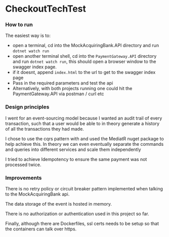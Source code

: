 # CheckoutTechTest

### How to run

The easiest way is to: 
- open a terminal, cd into the MockAcquiringBank.API directory and run `dotnet watch run`
- open another terminal shell, cd into the `PaymentGateway.API` directory and run `dotnet watch run`, this should open a browser window to the swagger index page. 
- if it doesnt, append `index.html` to the url to get to the swagger index page
- Pass in the required parameters and test the api
- Alternatively, with both projects running one could hit the PaymentGateway.API via postman / curl etc

### Design principles
I went for an event-sourcing model because I wanted an audit trail of every transaction, such that a user would be able to in theory generate a history of all the transactions they had made. 

I chose to use the cqrs pattern with and used the MediatR nuget package to help achieve this. In theory we can even eventually separate the commands and queries into different services and scale them independently

I tried to achieve Idempotency to ensure the same payment was not processed twice.

### Improvements
There is no retry policy or circuit breaker pattern implemented when talking to the MockAcquiringBank api.

The data storage of the event is hosted in memory.

There is no authorization or authentication used in this project so far.

Finally, although there are Dockerfiles, ssl certs needs to be setup so that the containers can talk over https.
